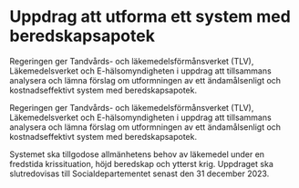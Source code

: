 # Uppdrag att utforma ett system med beredskapsapotek

Regeringen ger Tandvårds- och läkemedelsförmånsverket (TLV), Läkemedelsverket och E-hälsomyndigheten i uppdrag att tillsammans analysera och lämna förslag om utformningen av ett ändamålsenligt och kostnadseffektivt system med beredskapsapotek.

Regeringen ger Tandvårds- och läkemedelsförmånsverket (TLV), Läkemedelsverket och E-hälsomyndigheten i uppdrag att tillsammans analysera och lämna förslag om utformningen av ett ändamålsenligt och kostnadseffektivt system med beredskapsapotek.

Systemet ska tillgodose allmänhetens behov av läkemedel under en fredstida krissituation, höjd beredskap och ytterst krig. Uppdraget ska slutredovisas till Socialdepartementet senast den 31 december 2023.
